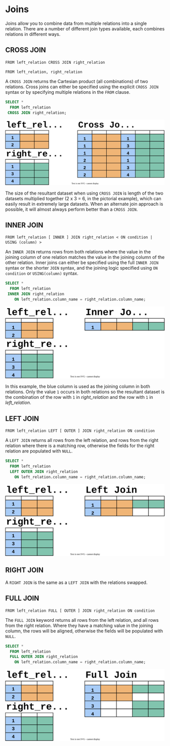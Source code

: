 # Joins

Joins allow you to combine data from multiple relations into a single relation. There are a number of different join types available, each combines relations in different ways.

## CROSS JOIN

~~~
FROM left_relation CROSS JOIN right_relation
~~~
~~~
FROM left_relation, right_relation
~~~

A `CROSS JOIN` returns the Cartesian product (all combinations) of two relations. Cross joins can either be specified using the explicit `CROSS JOIN` syntax or by specifying multiple relations in the `FROM` clause.

~~~sql
SELECT *
  FROM left_relation
 CROSS JOIN right_relation;
~~~

![CROSS JOIN](cross-join.svg)

The size of the resultant dataset when using `CROSS JOIN` is length of the two datasets multiplied together (2 x 3 = 6, in the pictorial example), which can easily result in extremely large datasets. When an alternate join approach is possible, it will almost always perform better than a `CROSS JOIN`.

## INNER JOIN

~~~
FROM left_relation [ INNER ] JOIN right_relation < ON condition | USING (column) >
~~~

An `INNER JOIN` returns rows from both relations where the value in the joining column of one relation matches the value in the joining column of the other relation. Inner joins can either be specified using the full `INNER JOIN` syntax or the shorter `JOIN` syntax, and the joining logic specified using `ON condition` or `USING(column)` syntax.

~~~sql
SELECT *
  FROM left_relation
 INNER JOIN right_relation
    ON left_relation.column_name = right_relation.column_name;
~~~

![INNER JOIN](inner-join.svg)

In this example, the blue column is used as the joining column in both relations. Only the value `1` occurs in both relations so the resultant dataset is the combination of the row with `1` in _right_relation_ and the row with `1` in _left_relation_.

## LEFT JOIN

~~~
FROM left_relation LEFT [ OUTER ] JOIN right_relation ON condition
~~~

A `LEFT JOIN` returns all rows from the left relation, and rows from the right relation where there is a matching row, otherwise the fields for the right relation are populated with `NULL`.

~~~sql
SELECT *
  FROM left_relation
  LEFT OUTER JOIN right_relation
    ON left_relation.column_name = right_relation.column_name;
~~~

![LEFT JOIN](left-join.svg)

## RIGHT JOIN

A `RIGHT JOIN` is the same as a `LEFT JOIN` with the relations swapped.

## FULL JOIN

~~~
FROM left_relation FULL [ OUTER ] JOIN right_relation ON condition
~~~

The `FULL JOIN` keyword returns all rows from the left relation, and all rows from the right relation. Where they have a matching value in the joining column, the rows will be aligned, otherwise the fields will be populated with `NULL`.

~~~sql
SELECT *
  FROM left_relation
  FULL OUTER JOIN right_relation
    ON left_relation.column_name = right_relation.column_name;
~~~

![FULL JOIN](full-join.svg)